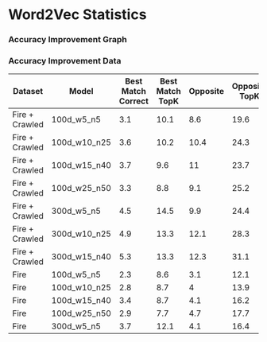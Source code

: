 # Word2Vec Statistics

### Accuracy Improvement Graph



### Accuracy Improvement Data

| Dataset        | Model        | Best Match Correct | Best Match TopK | Opposite | Opposite TopK |
|----------------|--------------|--------------------|-----------------|----------|---------------|
| Fire + Crawled | 100d_w5_n5   | 3.1                | 10.1            | 8.6      | 19.6          |
| Fire + Crawled | 100d_w10_n25 | 3.6                | 10.2            | 10.4     | 24.3          |
| Fire + Crawled | 100d_w15_n40 | 3.7                | 9.6             | 11       | 23.7          |
| Fire + Crawled | 100d_w25_n50 | 3.3                | 8.8             | 9.1      | 25.2          |
| Fire + Crawled | 300d_w5_n5   | 4.5                | 14.5            | 9.9      | 24.4          |
| Fire + Crawled | 300d_w10_n25 | 4.9                | 13.3            | 12.1     | 28.3          |
| Fire + Crawled | 300d_w15_n40 | 5.3                | 13.3            | 12.3     | 31.1          |
| Fire           | 100d_w5_n5   | 2.3                | 8.6             | 3.1      | 12.1          |
| Fire           | 100d_w10_n25 | 2.8                | 8.7             | 4        | 13.9          |
| Fire           | 100d_w15_n40 | 3.4                | 8.7             | 4.1      | 16.2          |
| Fire           | 100d_w25_n50 | 2.9                | 7.7             | 4.7      | 17.7          |
| Fire           | 300d_w5_n5   | 3.7                | 12.1            | 4.1      | 16.4          |

